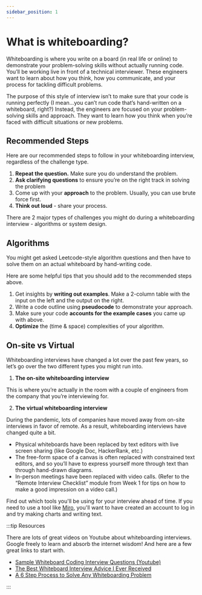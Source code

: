 ```yaml
---
sidebar_position: 1
---
```


# What is whiteboarding?

Whiteboarding is where you write on a board (in real life or online) to demonstrate your problem-solving skills without actually running code. You’ll be working live in front of a technical interviewer. These engineers want to learn about how you think, how you communicate, and your process for tackling difficult problems.

The purpose of this style of interview isn’t to make sure that your code is running perfectly (I mean...you can’t run code that’s hand-written on a whiteboard, right?) Instead, the engineers are focused on your problem-solving skills and approach. They want to learn how you think when you’re faced with difficult situations or new problems.

## Recommended Steps

Here are our recommended steps to follow in your whiteboarding interview, regardless of the challenge type.

1. **Repeat the question.** Make sure you do understand the problem.
2. **Ask clarifying questions** to ensure you’re on the right track in solving the problem
3. Come up with your **approach** to the problem. Usually, you can use brute force first.
4. **Think out loud** - share your process.

There are 2 major types of challenges you might do during a whiteboarding interview - algorithms or system design.

## Algorithms

You might get asked Leetcode-style algorithm questions and then have to solve them on an actual whiteboard by hand-writing code.

Here are some helpful tips that you should add to the recommended steps above.

1. Get insights by **writing out examples**. Make a 2-column table with the input on the left and the output on the right.
2. Write a code outline using **pseudocode** to demonstrate your approach.
3. Make sure your code **accounts for the example cases** you came up with above.
4. **Optimize** the (time & space) complexities of your algorithm.

## On-site vs Virtual

Whiteboarding interviews have changed a lot over the past few years, so let’s go over the two different types you might run into.

1. **The on-site whiteboarding interview**

This is where you’re actually in the room with a couple of engineers from the company that you’re interviewing for.

2. **The virtual whiteboarding interview**

During the pandemic, lots of companies have moved away from on-site interviews in favor of remote. As a result, whiteboarding interviews have changed quite a bit.

- Physical whiteboards have been replaced by text editors with live screen sharing (like Google Doc, HackerRank, etc.)
- The free-form space of a canvas is often replaced with constrained text editors, and so you’ll have to express yourself more through text than through hand-drawn diagrams.
- In-person meetings have been replaced with video calls. (Refer to the “Remote Interview Checklist” module from Week 1 for tips on how to make a good impression on a video call.)

Find out which tools you'll be using for your interview ahead of time. If you need to use a tool like [Miro](https://miro.com/), you'll want to have created an account to log in and try making charts and writing text.

:::tip Resources

There are lots of great videos on Youtube about whiteboarding interviews. Google freely to learn and absorb the internet wisdom! And here are a few great links to start with.

- [Sample Whiteboard Coding Interview Questions (Youtube)](https://www.youtube.com/watch?v=cTuHz7uSq7M)
- [The Best Whiteboard Interview Advice I Ever Received](https://hackernoon.com/the-best-whiteboard-interview-advice-i-ever-received-3ebbfa72e4a)
- [A 6 Step Process to Solve Any Whiteboarding Problem](https://www.fullstackacademy.com/blog/whiteboard-coding-interviews-a-6-step-process-to-solve-any-problem)

:::
